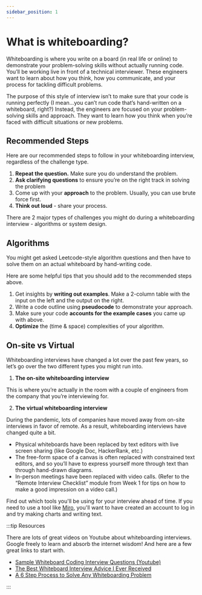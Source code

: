 ```yaml
---
sidebar_position: 1
---
```


# What is whiteboarding?

Whiteboarding is where you write on a board (in real life or online) to demonstrate your problem-solving skills without actually running code. You’ll be working live in front of a technical interviewer. These engineers want to learn about how you think, how you communicate, and your process for tackling difficult problems.

The purpose of this style of interview isn’t to make sure that your code is running perfectly (I mean...you can’t run code that’s hand-written on a whiteboard, right?) Instead, the engineers are focused on your problem-solving skills and approach. They want to learn how you think when you’re faced with difficult situations or new problems.

## Recommended Steps

Here are our recommended steps to follow in your whiteboarding interview, regardless of the challenge type.

1. **Repeat the question.** Make sure you do understand the problem.
2. **Ask clarifying questions** to ensure you’re on the right track in solving the problem
3. Come up with your **approach** to the problem. Usually, you can use brute force first.
4. **Think out loud** - share your process.

There are 2 major types of challenges you might do during a whiteboarding interview - algorithms or system design.

## Algorithms

You might get asked Leetcode-style algorithm questions and then have to solve them on an actual whiteboard by hand-writing code.

Here are some helpful tips that you should add to the recommended steps above.

1. Get insights by **writing out examples**. Make a 2-column table with the input on the left and the output on the right.
2. Write a code outline using **pseudocode** to demonstrate your approach.
3. Make sure your code **accounts for the example cases** you came up with above.
4. **Optimize** the (time & space) complexities of your algorithm.

## On-site vs Virtual

Whiteboarding interviews have changed a lot over the past few years, so let’s go over the two different types you might run into.

1. **The on-site whiteboarding interview**

This is where you’re actually in the room with a couple of engineers from the company that you’re interviewing for.

2. **The virtual whiteboarding interview**

During the pandemic, lots of companies have moved away from on-site interviews in favor of remote. As a result, whiteboarding interviews have changed quite a bit.

- Physical whiteboards have been replaced by text editors with live screen sharing (like Google Doc, HackerRank, etc.)
- The free-form space of a canvas is often replaced with constrained text editors, and so you’ll have to express yourself more through text than through hand-drawn diagrams.
- In-person meetings have been replaced with video calls. (Refer to the “Remote Interview Checklist” module from Week 1 for tips on how to make a good impression on a video call.)

Find out which tools you'll be using for your interview ahead of time. If you need to use a tool like [Miro](https://miro.com/), you'll want to have created an account to log in and try making charts and writing text.

:::tip Resources

There are lots of great videos on Youtube about whiteboarding interviews. Google freely to learn and absorb the internet wisdom! And here are a few great links to start with.

- [Sample Whiteboard Coding Interview Questions (Youtube)](https://www.youtube.com/watch?v=cTuHz7uSq7M)
- [The Best Whiteboard Interview Advice I Ever Received](https://hackernoon.com/the-best-whiteboard-interview-advice-i-ever-received-3ebbfa72e4a)
- [A 6 Step Process to Solve Any Whiteboarding Problem](https://www.fullstackacademy.com/blog/whiteboard-coding-interviews-a-6-step-process-to-solve-any-problem)

:::
